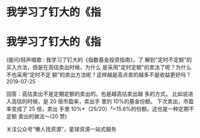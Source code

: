 # 我学习了钉大的《指

# 我学习了钉大的《指

(提问)轻声唱歌 : 我学习了钉大的《指数基金投资指南》，了 解到"定时不定额"的买入方法，但是在高估卖出时候，为什么 是采用"定时定额"的卖法了呢？为什么不也采用“定时不定 额”的卖出方法呢？这样越是高点卖的越多不是收益更好吗？ 2019-07-25

回答：高估卖出不是定期定额的卖出的。也是越高估卖出越 多的方式。 比如说进入高估的时候，是 20 倍市盈率，卖出手 里的 10%的基金份额。 下次卖出，市盈率变成了 25 倍，卖出 手里 10%*（25/20）²=15.6%的份额。这也是一种定期不定额 卖出的做法～(20 赞)

关注公众号"懒人找资源"，星球资源一站式服务